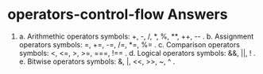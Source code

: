 # operators-control-flow Answers
1. a. Arithmethic operators symbols: +, -, /, *, %, **, ++, --  .
   b. Assignment operators symbols: =, +=, -=, /=, *=, %=  .
   c. Comparison operators symbols: <, <=, >, >=, ===, !==  .
   d. Logical operators symbols: &&, ||, !  .
   e. Bitwise operators symbols: &, |, <<, >>, ~, ^  .
  
